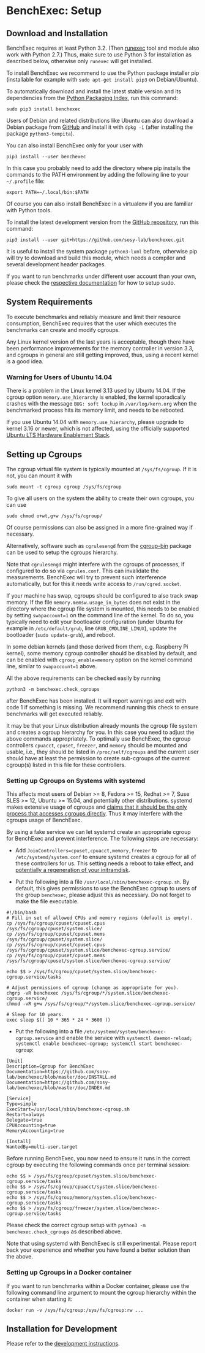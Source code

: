 # BenchExec: Setup

## Download and Installation

BenchExec requires at least Python 3.2.
(Then [runexec](runexec.md) tool and module also work with Python 2.7.)
Thus, make sure to use Python 3 for installation as described below,
otherwise only `runexec` will get installed.

To install BenchExec we recommend to use the Python package installer pip
(installable for example with `sudo apt-get install pip3` on Debian/Ubuntu).

To automatically download and install the latest stable version and its dependencies
from the [Python Packaging Index](https://pypi.python.org/pypi/BenchExec),
run this command:

    sudo pip3 install benchexec

Users of Debian and related distributions like Ubuntu can also download
a Debian package from [GitHub](https://github.com/sosy-lab/benchexec/releases)
and install it with `dpkg -i` (after installing the package `python3-tempita`).

You can also install BenchExec only for your user with

    pip3 install --user benchexec

In this case you probably need to add the directory where pip installs the commands
to the PATH environment by adding the following line to your `~/.profile` file:

    export PATH=~/.local/bin:$PATH

Of course you can also install BenchExec in a virtualenv if you are familiar with Python tools.

To install the latest development version from the
[GitHub repository](https://github.com/sosy-lab/benchexec), run this command:

    pip3 install --user git+https://github.com/sosy-lab/benchexec.git

It is useful to install the system package `python3-lxml` before,
otherwise pip will try to download and build this module,
which needs a compiler and several development header packages.

If you want to run benchmarks under different user account than your own,
please check the [respective documentation](separate-user.md) for how to setup sudo.


## System Requirements

To execute benchmarks and reliably measure and limit their resource consumption,
BenchExec requires that the user which executes the benchmarks
can create and modify cgroups.

Any Linux kernel version of the last years is
acceptable, though there have been performance improvements for the memory
controller in version 3.3, and cgroups in general are still getting improved, thus,
using a recent kernel is a good idea.

### Warning for Users of Ubuntu 14.04

There is a problem in the Linux kernel 3.13 used by Ubuntu 14.04.
If the cgroup option `memory.use_hierarchy` is enabled,
the kernel sporadically crashes
with the message `BUG: soft lockup` in `/var/log/kern.org`
when the benchmarked process hits its memory limit,
and needs to be rebooted.

If you use Ubuntu 14.04 with `memory.use_hierarchy`,
please upgrade to kernel 3.16 or newer, which is not affected,
using the officially supported
[Ubuntu LTS Hardware Enablement Stack](https://wiki.ubuntu.com/Kernel/LTSEnablementStack).


## Setting up Cgroups

The cgroup virtual file system is typically mounted at `/sys/fs/cgroup`.
If it is not, you can mount it with

    sudo mount -t cgroup cgroup /sys/fs/cgroup

To give all users on the system the ability to create their own cgroups,
you can use

    sudo chmod o+wt,g+w /sys/fs/cgroup/

Of course permissions can also be assigned in a more fine-grained way if necessary.

Alternatively, software such as `cgrulesengd` from
the [cgroup-bin](http://libcg.sourceforge.net/) package
can be used to setup the cgroups hierarchy.

Note that `cgrulesengd` might interfere with the cgroups of processes,
if configured to do so via `cgrules.conf`.
This can invalidate the measurements.
BenchExec will try to prevent such interference automatically,
but for this it needs write access to `/run/cgred.socket`.

If your machine has swap, cgroups should be configured to also track swap memory.
If the file `memory.memsw.usage_in_bytes` does not exist in the directory
where the cgroup file system is mounted, this needs to be enabled by setting
`swapaccount=1` on the command line of the kernel.
To do so, you typically need to edit your bootloader configuration
(under Ubuntu for example in `/etc/default/grub`, line `GRUB_CMDLINE_LINUX`),
update the bootloader (`sudo update-grub`), and reboot.

In some debian kernels (and those derived from them, e.g. Raspberry Pi kernel),
some memory cgroup controller should be disabled by default, and can be enabled
with `cgroup_enable=memory` option on the kernel command line, similar to
`swapaccount=1` above.

All the above requirements can be checked easily by running

    python3 -m benchexec.check_cgroups

after BenchExec has been installed.
It will report warnings and exit with code 1 if something is missing.
We recommend running this check to ensure benchmarks will get executed reliably.

It may be that your Linux distribution already mounts the cgroup file system
and creates a cgroup hierarchy for you.
In this case you need to adjust the above commands appropriately.
To optimally use BenchExec,
the cgroup controllers `cpuacct`, `cpuset`, `freezer`, and `memory`
should be mounted and usable,
i.e., they should be listed in `/proc/self/cgroups` and the current user
should have at least the permission to create sub-cgroups of the current cgroup(s)
listed in this file for these controllers.

### Setting up Cgroups on Systems with systemd

This affects most users of Debian >= 8, Fedora >= 15, Redhat >= 7, Suse SLES >= 12, Ubuntu >= 15.04,
and potentially other distributions.
systemd makes extensive usage of cgroups and [claims that it should be the only process that accesses cgroups directly](https://wiki.freedesktop.org/www/Software/systemd/ControlGroupInterface/).
Thus it may interfere with the cgroups usage of BenchExec.

By using a fake service we can let systemd create an appropriate cgroup for BenchExec
and prevent interference.
The following steps are necessary:

 * Add `JoinControllers=cpuset,cpuacct,memory,freezer` to `/etc/systemd/system.conf`
   to ensure systemd creates a cgroup for all of these controllers for us.
   This setting needs a reboot to take effect,
   and [potentially a regeneration of your initramdisk](http://www.freedesktop.org/software/systemd/man/systemd-system.conf.html#Options).

 * Put the following into a file `/usr/local/sbin/benchexec-cgroup.sh`.
   By default, this gives permissions to use the BenchExec cgroup
   to users of the group `benchexec`, please adjust this as necessary.
   Do not forget to make the file executable.
```
#!/bin/bash
# Fill in set of allowed CPUs and memory regions (default is empty).
cp /sys/fs/cgroup/cpuset/cpuset.cpus /sys/fs/cgroup/cpuset/system.slice/
cp /sys/fs/cgroup/cpuset/cpuset.mems /sys/fs/cgroup/cpuset/system.slice/
cp /sys/fs/cgroup/cpuset/cpuset.cpus /sys/fs/cgroup/cpuset/system.slice/benchexec-cgroup.service/
cp /sys/fs/cgroup/cpuset/cpuset.mems /sys/fs/cgroup/cpuset/system.slice/benchexec-cgroup.service/

echo $$ > /sys/fs/cgroup/cpuset/system.slice/benchexec-cgroup.service/tasks

# Adjust permissions of cgroup (change as appropriate for you).
chgrp -vR benchexec /sys/fs/cgroup/*/system.slice/benchexec-cgroup.service/
chmod -vR g+w /sys/fs/cgroup/*/system.slice/benchexec-cgroup.service/

# Sleep for 10 years.
exec sleep $(( 10 * 365 * 24 * 3600 ))
```

 * Put the following into a file `/etc/systemd/system/benchexec-cgroup.service`
   and enable the service with `systemctl daemon-reload; systemctl enable benchexec-cgroup; systemctl start benchexec-cgroup`:
```
[Unit]
Description=Cgroup for BenchExec
Documentation=https://github.com/sosy-lab/benchexec/blob/master/doc/INSTALL.md
Documentation=https://github.com/sosy-lab/benchexec/blob/master/doc/INDEX.md

[Service]
Type=simple
ExecStart=/usr/local/sbin/benchexec-cgroup.sh
Restart=always
Delegate=true
CPUAccounting=true
MemoryAccounting=true

[Install]
WantedBy=multi-user.target
```

Before running BenchExec, you now need to ensure it runs in the correct cgroup
by executing the following commands once per terminal session:
```
echo $$ > /sys/fs/cgroup/cpuset/system.slice/benchexec-cgroup.service/tasks
echo $$ > /sys/fs/cgroup/cpuacct/system.slice/benchexec-cgroup.service/tasks
echo $$ > /sys/fs/cgroup/memory/system.slice/benchexec-cgroup.service/tasks
echo $$ > /sys/fs/cgroup/freezer/system.slice/benchexec-cgroup.service/tasks
```

Please check the correct cgroup setup with `python3 -m benchexec.check_cgroups` as described above.

Note that using systemd with BenchExec is still experimental.
Please report back your experience and whether you have found a better solution than the above.


### Setting up Cgroups in a Docker container

If you want to run benchmarks within a Docker container,
please use the following command line argument
to mount the cgroup hierarchy within the container when starting it:

    docker run -v /sys/fs/cgroup:/sys/fs/cgroup:rw ...


## Installation for Development

Please refer to the [development instructions](DEVELOPMENT.md).
